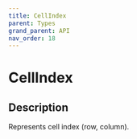 ```yaml
---
title: CellIndex
parent: Types
grand_parent: API
nav_order: 18
---
```


# CellIndex

## Description

Represents cell index (row, column).
